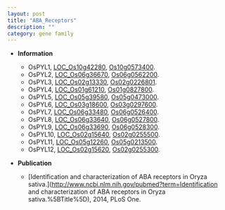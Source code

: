 ```yaml
---
layout: post
title: "ABA_Receptors"
description: ""
category: gene family
---
```


* **Information**  
    + OsPYL1, [LOC_Os10g42280](http://rice.uga.edu/cgi-bin/ORF_infopage.cgi?orf=LOC_Os10g42280), [Os10g0573400](https://rapdb.dna.affrc.go.jp/locus/?name=Os10g0573400).
    + OsPYL2, [LOC_Os06g36670](http://rice.uga.edu/cgi-bin/ORF_infopage.cgi?orf=LOC_Os06g36670), [Os06g0562200](https://rapdb.dna.affrc.go.jp/locus/?name=Os06g0562200).
    + OsPYL3, [LOC_Os02g13330](http://rice.uga.edu/cgi-bin/ORF_infopage.cgi?orf=LOC_Os02g13330), [Os02g0226801](https://rapdb.dna.affrc.go.jp/locus/?name=Os02g0226801).
    + OsPYL4, [LOC_Os01g61210](http://rice.uga.edu/cgi-bin/ORF_infopage.cgi?orf=LOC_Os01g61210), [Os01g0827800](https://rapdb.dna.affrc.go.jp/locus/?name=Os01g0827800).
    + OsPYL5, [LOC_Os05g39580](http://rice.uga.edu/cgi-bin/ORF_infopage.cgi?orf=LOC_Os05g39580), [Os05g0473000](https://rapdb.dna.affrc.go.jp/locus/?name=Os05g0473000).
    + OsPYL6, [LOC_Os03g18600](http://rice.uga.edu/cgi-bin/ORF_infopage.cgi?orf=LOC_Os03g18600), [Os03g0297600](https://rapdb.dna.affrc.go.jp/locus/?name=Os03g0297600).
    + OsPYL7, [LOC_Os06g33480](http://rice.uga.edu/cgi-bin/ORF_infopage.cgi?orf=LOC_Os06g33480), [Os06g0526400](https://rapdb.dna.affrc.go.jp/locus/?name=Os06g0526400).
    + OsPYL8, [LOC_Os06g33640](http://rice.uga.edu/cgi-bin/ORF_infopage.cgi?orf=LOC_Os06g33640), [Os06g0527800](https://rapdb.dna.affrc.go.jp/locus/?name=Os06g0527800).
    + OsPYL9, [LOC_Os06g33690](http://rice.uga.edu/cgi-bin/ORF_infopage.cgi?orf=LOC_Os06g33690), [Os06g0528300](https://rapdb.dna.affrc.go.jp/locus/?name=Os06g0528300).
    + OsPYL10, [LOC_Os02g15640](http://rice.uga.edu/cgi-bin/ORF_infopage.cgi?orf=LOC_Os02g15640), [Os02g0255500](https://rapdb.dna.affrc.go.jp/locus/?name=Os02g0255500).
    + OsPYL11, [LOC_Os05g12260](http://rice.uga.edu/cgi-bin/ORF_infopage.cgi?orf=LOC_Os05g12260), [Os05g0213500](https://rapdb.dna.affrc.go.jp/locus/?name=Os05g0213500).
    + OsPYL12, [LOC_Os02g15620](http://rice.uga.edu/cgi-bin/ORF_infopage.cgi?orf=LOC_Os02g15620), [Os02g0255300](https://rapdb.dna.affrc.go.jp/locus/?name=Os02g0255300).

* **Publication**  
    + [Identification and characterization of ABA receptors in Oryza sativa.](http://www.ncbi.nlm.nih.gov/pubmed?term=Identification and characterization of ABA receptors in Oryza sativa.%5BTitle%5D), 2014, PLoS One.


